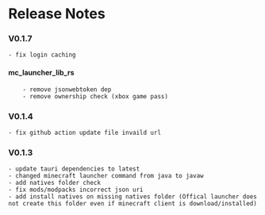 # Release Notes

### V0.1.7
    - fix login caching
#### mc_launcher_lib_rs
        - remove jsonwebtoken dep
        - remove ownership check (xbox game pass)
### V0.1.4
    - fix github action update file invaild url

### V0.1.3 
    - update tauri dependencies to latest
    - changed minecraft launcher command from java to javaw
    - add natives folder check
    - fix mods/modpacks incorrect json uri
    - add install natives on missing natives folder (Offical launcher does not create this folder even if minecraft client is download/installed)
